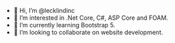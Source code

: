 - 👋 Hi, I’m @lecklindinc
- 👀 I’m interested in .Net Core, C#, ASP Core and FOAM.
- 🌱 I’m currently learning Bootstrap 5.
- 💞️ I’m looking to collaborate on website development.

<!---
lecklindinc/lecklindinc is a ✨ special ✨ repository because its `README.md` (this file) appears on your GitHub profile.
You can click the Preview link to take a look at your changes.
--->
